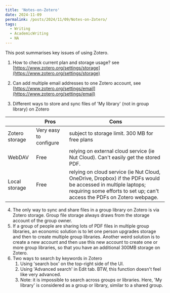 ```yaml
---
title: 'Notes-on-Zotero'
date: 2024-11-09
permalink: /posts/2024/11/09/Notes-on-Zotero/
tags:
  - Writing
  - AcademicWriting
  - NA
---
```


This post summarises key issues of using Zotero.

1. How to check current plan and storage usage? see [https://www.zotero.org/settings/storage](https://www.zotero.org/settings/storage)

2. Can add multiple email addresses to one Zotero account, see [https://www.zotero.org/settings/email](https://www.zotero.org/settings/email)
3. Different ways to store and sync files of 'My library' (not in group library) on Zotero

|                | Pros                   | Cons                                                         |
| -------------- | ---------------------- | ------------------------------------------------------------ |
| Zotero storage | Very easy to configure | subject to storage limit. 300 MB for free plans              |
| WebDAV         | Free                   | relying on external cloud service (ie Nut Cloud). Can't easily get the stored PDF. |
| Local storage  | Free                   | relying on cloud service (ie Nut Cloud, OneDrive, Dropbox) if the PDFs would be accessed in multiple laptops; requiring some efforts to set up; can't access the PDFs on Zotero webpage. |

4. The only way to sync and share files in a group library on Zotero is via Zotero storage. Group file storage always draws from the storage account of the group owner. 
5. If a group of people are sharing lots of PDF files in multiple group libraries, an economic solution is to let one person upgrades storage and then to create multiple group libraries. Another weird solution is to create a new account and then use this new account to create one or more group libraries, so that you have an additional 300MB storage on Zotero.
6. Two ways to search by keywords in Zotero
   1. Using 'search box' on the top-right side of the UI.
   2. Using 'Advanced search' in Edit tab. BTW, this function doesn't feel like very advanced.
   3. Note: it is impossible to search across groups or libraries. Here, 'My library' is considered as a group or library, similar to a shared group.
